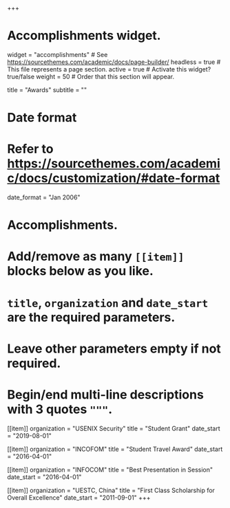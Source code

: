 +++
# Accomplishments widget.
widget = "accomplishments"  # See https://sourcethemes.com/academic/docs/page-builder/
headless = true  # This file represents a page section.
active = true  # Activate this widget? true/false
weight = 50  # Order that this section will appear.

title = "Awards"
subtitle = ""

# Date format
#   Refer to https://sourcethemes.com/academic/docs/customization/#date-format
date_format = "Jan 2006"

# Accomplishments.
#   Add/remove as many `[[item]]` blocks below as you like.
#   `title`, `organization` and `date_start` are the required parameters.
#   Leave other parameters empty if not required.
#   Begin/end multi-line descriptions with 3 quotes `"""`.

[[item]]
  organization = "USENIX Security"
  title = "Student Grant"
  date_start = "2019-08-01"

[[item]]
  organization = "INCOFOM"
  title = "Student Travel Award"
  date_start = "2016-04-01"

[[item]]
  organization = "INFOCOM"
  title = "Best Presentation in Session"
  date_start = "2016-04-01"

[[item]]
  organization = "UESTC, China"
  title = "First Class Scholarship for Overall Excellence"
  date_start = "2011-09-01"
+++
